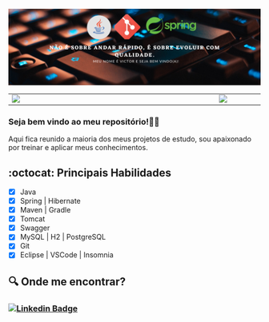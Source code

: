 ![capa github](https://github.com/VictorSimiao/VictorSimiao/blob/main/imagens/capa1.png) 

<center>
  <table>
    <tr>
        <td><img width="400px" align="left" src="https://github-readme-stats.vercel.app/api/top-langs/?username=VictorSimiao&hide=html&layout=compact&theme=buefy" /></td>
        <td><img width="495px" align="left" src="https://github-readme-stats.vercel.app/api?username=VictorSimiao&theme=buefy"/></td>
    </tr>   
  </table>
</center>  


### Seja bem vindo ao meu repositório!👋😄  
Aqui fica reunido a maioria dos meus projetos de estudo, sou apaixonado por treinar e aplicar meus conhecimentos.


## :octocat:  Principais Habilidades
- [x] Java 
- [x] Spring | Hibernate 
- [x] Maven | Gradle
- [x] Tomcat 
- [x] Swagger 
- [x] MySQL | H2 | PostgreSQL
- [x] Git
- [x] Eclipse | VSCode | Insomnia 

## :mag:  Onde me encontrar?
### [![Linkedin Badge](https://img.shields.io/badge/LinkedIn-0077B5?style=for-the-badge&logo=linkedin&logoColor=white&link=https://www.linkedin.com/in/victorsreis/)](https://www.linkedin.com/in/victorsreis/)












